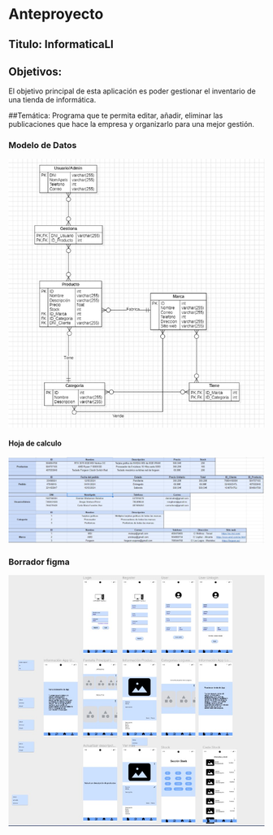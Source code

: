 # Anteproyecto

## Titulo: InformaticaLI

## Objetivos:
El objetivo principal de esta aplicación es poder gestionar el inventario de una tienda de informática.

##Temática:
Programa que te permita editar, añadir, eliminar las publicaciones que hace la empresa y organizarlo para una mejor gestión.

### Modelo de Datos
![Modelo de datos](Anteproyecto/ModeloDato2.jpg)

#### Hoja de calculo
![Modelo de datos](Anteproyecto/modeloejemplo.jpg)

### Borrador figma
![Modelo de datos](Anteproyecto/Mockup.jpg)

